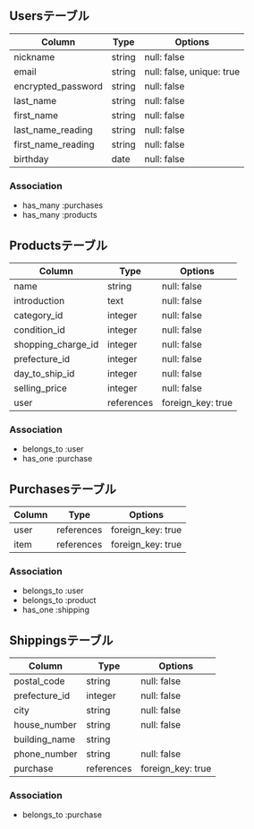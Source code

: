 ## Usersテーブル

|  Column                |  Type       |  Options                  |
| ---------------------- | ----------- | ------------------------- |
| nickname               | string      | null: false               |
| email                  | string      | null: false, unique: true |
| encrypted_password     | string      | null: false               |
| last_name              | string      | null: false               |
| first_name             | string      | null: false               |
| last_name_reading      | string      | null: false               |
| first_name_reading     | string      | null: false               |
| birthday               | date        | null: false               |

### Association
- has_many :purchases
- has_many :products

## Productsテーブル
|  Column              |  Type       |  Options          |
| -------------------- | ----------- | ----------------- |
| name                 | string      | null: false       |
| introduction         | text        | null: false       |
| category_id          | integer     | null: false       |
| condition_id         | integer     | null: false       |
| shopping_charge_id   | integer     | null: false       |
| prefecture_id        | integer     | null: false       |
| day_to_ship_id       | integer     | null: false       |
| selling_price        | integer     | null: false       |
| user                 | references  | foreign_key: true |

### Association
- belongs_to :user
- has_one :purchase

## Purchasesテーブル
|  Column              |  Type       |  Options          |
| -------------------- | ----------- | ----------------- |
| user                 | references  | foreign_key: true |
| item                 | references  | foreign_key: true |

### Association
- belongs_to :user
- belongs_to :product
- has_one :shipping

## Shippingsテーブル
|  Column              |  Type       |  Options          |
| -------------------- | ----------- | ----------------- |
| postal_code          | string      | null: false       |
| prefecture_id        | integer     | null: false       |
| city                 | string      | null: false       |
| house_number         | string      | null: false       |
| building_name        | string      |                   |
| phone_number         | string      | null: false       |   
| purchase             | references  | foreign_key: true |

### Association
- belongs_to :purchase